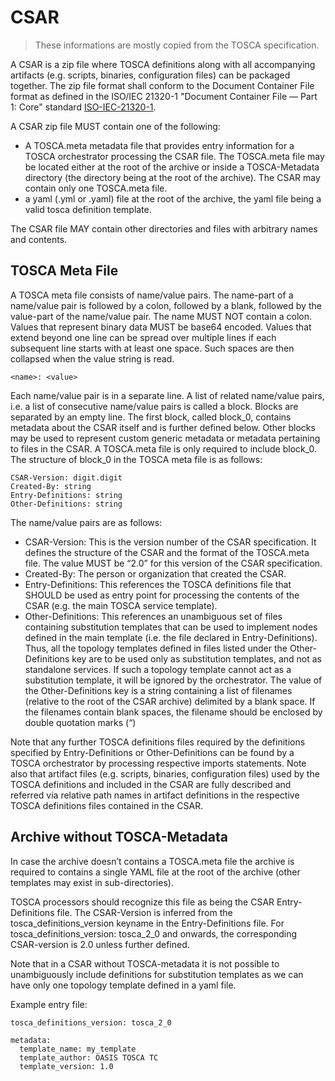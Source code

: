 # CSAR

> These informations are mostly copied from the TOSCA specification.

A CSAR is a zip file where TOSCA definitions along with all accompanying artifacts (e.g. scripts, binaries, configuration files) can be packaged together. The zip file format shall conform to the Document Container File format as defined in the ISO/IEC 21320-1 "Document Container File — Part 1: Core" standard [ISO-IEC-21320-1](https://docs.oasis-open.org/tosca/TOSCA/v2.0/csd03/TOSCA-v2.0-csd03.html#CIT_ISO_IEC_21320_1).

A CSAR zip file MUST contain one of the following:
- A TOSCA.meta metadata file that provides entry information for a TOSCA orchestrator processing the CSAR file. The TOSCA.meta file may be located either at the root of the archive or inside a TOSCA-Metadata directory (the directory being at the root of the archive). The CSAR may contain only one TOSCA.meta file.
- a yaml (.yml or .yaml) file at the root of the archive, the yaml file being a valid tosca definition template.

The CSAR file MAY contain other directories and files with arbitrary names and contents.

## TOSCA Meta File

A TOSCA meta file consists of name/value pairs. The name-part of a name/value pair is followed by a colon, followed by a blank, followed by the value-part of the name/value pair. The name MUST NOT contain a colon. Values that represent binary data MUST be base64 encoded. Values that extend beyond one line can be spread over multiple lines if each subsequent line starts with at least one space. Such spaces are then collapsed when the value string is read.
```
<name>: <value>
```
Each name/value pair is in a separate line. A list of related name/value pairs, i.e. a list of consecutive name/value pairs is called a block. Blocks are separated by an empty line. The first block, called block_0, contains metadata about the CSAR itself and is further defined below. Other blocks may be used to represent custom generic metadata or metadata pertaining to files in the CSAR. A TOSCA.meta file is only required to include block_0. The structure of block_0 in the TOSCA meta file is as follows:
```
CSAR-Version: digit.digit
Created-By: string
Entry-Definitions: string
Other-Definitions: string
```
The name/value pairs are as follows:
- CSAR-Version: This is the version number of the CSAR specification. It defines the structure of the CSAR and the format of the TOSCA.meta file. The value MUST be “2.0” for this version of the CSAR specification.
- Created-By: The person or organization that created the CSAR.
- Entry-Definitions: This references the TOSCA definitions file that SHOULD be used as entry point for processing the contents of the CSAR (e.g. the main TOSCA service template).
- Other-Definitions: This references an unambiguous set of files containing substitution templates that can be used to implement nodes defined in the main template (i.e. the file declared in Entry-Definitions). Thus, all the topology templates defined in files listed under the Other-Definitions key are to be used only as substitution templates, and not as standalone services. If such a topology template cannot act as a substitution template, it will be ignored by the orchestrator. The value of the Other-Definitions key is a string containing a list of filenames (relative to the root of the CSAR archive) delimited by a blank space. If the filenames contain blank spaces, the filename should be enclosed by double quotation marks (“)

Note that any further TOSCA definitions files required by the definitions specified by Entry-Definitions or Other-Definitions can be found by a TOSCA orchestrator by processing respective imports statements. Note also that artifact files (e.g. scripts, binaries, configuration files) used by the TOSCA definitions and included in the CSAR are fully described and referred via relative path names in artifact definitions in the respective TOSCA definitions files contained in the CSAR.

## Archive without TOSCA-Metadata
In case the archive doesn’t contains a TOSCA.meta file the archive is required to contains a single YAML file at the root of the archive (other templates may exist in sub-directories).

TOSCA processors should recognize this file as being the CSAR Entry-Definitions file. The CSAR-Version is inferred from the tosca_definitions_version keyname in the Entry-Definitions file. For tosca_definitions_version: tosca_2_0 and onwards, the corresponding CSAR-version is 2.0 unless further defined.

Note that in a CSAR without TOSCA-metadata it is not possible to unambiguously include definitions for substitution templates as we can have only one topology template defined in a yaml file.

Example entry file:
```
tosca_definitions_version: tosca_2_0
 
metadata:
  template_name: my_template
  template_author: OASIS TOSCA TC
  template_version: 1.0
```


